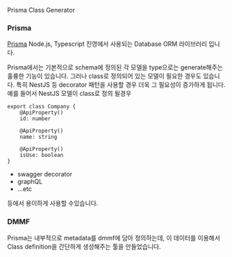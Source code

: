 Prisma Class Generator

### Prisma

[Prisma](https://www.prisma.io/)
Node.js, Typescript 진영에서 사용되는 Database ORM 라이브러리 입니다.

Prisma에서는 기본적으로 schema에 정의된 각 모델을 type으로는 generate해주는 훌륭한 기능이 있습니다. 그러나 class로 정의되어 있는 모델이 필요한 경우도 있습니다.
특히 NestJS 등 decorator 패턴을 사용할 경우 더욱 그 필요성이 증가하게 됩니다.
예를 들어서 NestJS 모델이 class로 정의 될경우

```
export class Company {
    @ApiProperty()
    id: number

    @ApiProperty()
    name: string

    @ApiProperty()
    isUse: boolean
}
```

- swagger decorator
- graphQL
- ...etc

등에서 용이하게 사용할 수있습니다.

### DMMF

Prisma는 내부적으로 metadata를 dmmf에 담아 정의하는데, 이 데이터를 이용해서 Class definition을 간단하게 생성해주는 툴을 만들었습니다.
